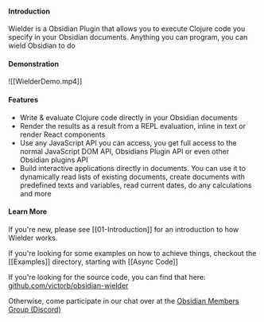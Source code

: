 #### Introduction

Wielder is a Obsidian Plugin that allows you to execute Clojure code you specify in your Obsidian documents. Anything you can program, you can wield Obsidian to do

#### Demonstration

![[WielderDemo.mp4]]

#### Features

- Write & evaluate Clojure code directly in your Obsidian documents
- Render the results as a result from a REPL evaluation, inline in text or render React components
- Use any JavaScript API you can access, you get full access to the normal JavaScript DOM API, Obsidians Plugin API or even other Obsidian plugins API
- Build interactive applications directly in documents. You can use it to dynamically read lists of existing documents, create documents with predefined texts and variables, read current dates, do any calculations and more


#### Learn More

If you're new, please see [[01-Introduction]] for an introduction to how Wielder works.

If you're looking for some examples on how to achieve things, checkout the [[Examples]] directory, starting with [[Async Code]]

If you're looking for the source code, you can find that here: [github.com/victorb/obsidian-wielder](https://github.com/victorb/obsidian-wielder)

Otherwise, come participate in our chat over at the [Obsidian Members Group (Discord)](https://discord.gg/veuWUTm)

